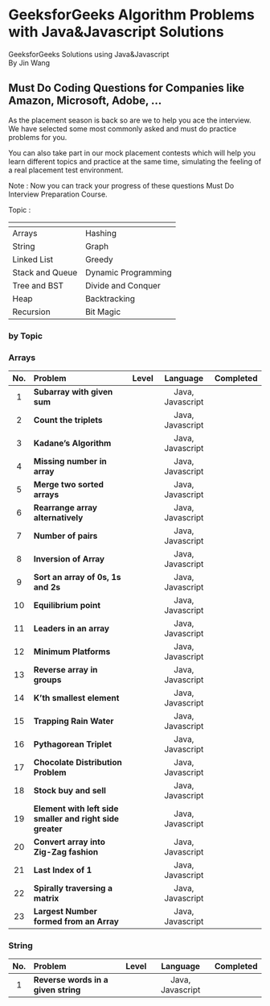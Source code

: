 # GeeksforGeeks Algorithm Problems with Java&Javascript Solutions

GeeksforGeeks Solutions using Java&Javascript<br/>
By Jin Wang

## Must Do Coding Questions for Companies like Amazon, Microsoft, Adobe, …

As the placement season is back so are we to help you ace the interview. We have selected some most commonly asked and must do practice problems for you.

You can also take part in our mock placement contests which will help you learn different topics and practice at the same time, simulating the feeling of a real placement test environment.

Note : Now you can track your progress of these questions Must Do Interview Preparation Course.

Topic :

| []() | []() |
| :---  | :---  |
| Arrays  | Hashing  |
| String  | Graph  |
| Linked List  | Greedy  |
| Stack and Queue  | Dynamic Programming  |
| Tree and BST  | Divide and Conquer  |
| Heap  | Backtracking  |
| Recursion  | Bit Magic  |


### by Topic

### Arrays

| No. | Problem       | Level  | Language  | Completed|
|:-------:|:--------------|:------:|:---------:|:-------------:|
|1|**Subarray with given sum**||Java, Javascript||
|2|**Count the triplets**||Java, Javascript||
|3|**Kadane’s Algorithm**||Java, Javascript||
|4|**Missing number in array**||Java, Javascript||
|5|**Merge two sorted arrays**||Java, Javascript||
|6|**Rearrange array alternatively**||Java, Javascript||
|7|**Number of pairs**||Java, Javascript||
|8|**Inversion of Array**||Java, Javascript||
|9|**Sort an array of 0s, 1s and 2s**||Java, Javascript||
|10|**Equilibrium point**||Java, Javascript||
|11|**Leaders in an array**||Java, Javascript||
|12|**Minimum Platforms**||Java, Javascript||
|13|**Reverse array in groups**||Java, Javascript||
|14|**K’th smallest element**||Java, Javascript||
|15|**Trapping Rain Water**||Java, Javascript||
|16|**Pythagorean Triplet**||Java, Javascript||
|17|**Chocolate Distribution Problem**||Java, Javascript||
|18|**Stock buy and sell**||Java, Javascript||
|19|**Element with left side smaller and right side greater**||Java, Javascript||
|20|**Convert array into Zig-Zag fashion**||Java, Javascript||
|21|**Last Index of 1**||Java, Javascript||
|22|**Spirally traversing a matrix**||Java, Javascript||
|23|**Largest Number formed from an Array**||Java, Javascript||


### String

| No. | Problem       | Level  | Language  | Completed|
|:-------:|:--------------|:------:|:---------:|:-------------:|
|1|**Reverse words in a given string**||Java, Javascript||
